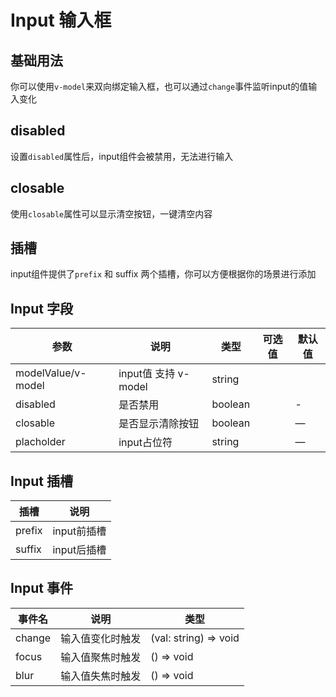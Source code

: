 # Input 输入框

## 基础用法

你可以使用`v-model`来双向绑定输入框，也可以通过`change`事件监听input的值输入变化

<preview path="./input-base.vue" title="基础输入框"></preview>

## disabled

设置`disabled`属性后，input组件会被禁用，无法进行输入

<preview path="./input-disabled.vue" title="禁用输入框"></preview>


## closable

使用`closable`属性可以显示清空按钮，一键清空内容
<preview path="./input-closable.vue" title="显示清空按钮"></preview>


## 插槽
input组件提供了`prefix` 和 suffix 两个插槽，你可以方便根据你的场景进行添加

<preview path="./input-prefix.vue" title="prefix插槽"></preview>


<preview path="./input-suffix.vue" title="suffix插槽"></preview>

## Input 字段

| 参数                 | 说明                | 类型      | 可选值                                             | 默认值 |
|--------------------|-------------------|---------| -------------------------------------------------- |-----|
| modelValue/v-model | input值 支持 v-model | string  |                                |     |
| disabled           | 是否禁用              | boolean |  | -   | false |
| closable           | 是否显示清除按钮          | boolean |  | —   | false   |
| placholder         | input占位符          | string  |  | —   |    |

## Input 插槽

| 插槽     | 说明       |
|--------|----------| 
| prefix | input前插槽 |
| suffix | input后插槽 | 

## Input 事件

| 事件名    | 说明       | 类型                   |
|--------|----------|----------------------|
| change | 输入值变化时触发 | (val: string) => void |
| focus  | 输入值聚焦时触发 | () => void           |
| blur   | 输入值失焦时触发 | () => void           |

